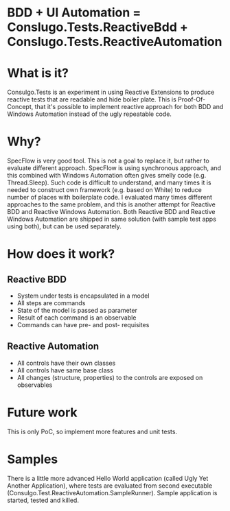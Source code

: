 BDD + UI Automation = Conslugo.Tests.ReactiveBdd + Conslugo.Tests.ReactiveAutomation 
====================================================================================

# What is it?

Consulgo.Tests is an experiment in using Reactive Extensions to produce reactive tests that are readable and hide boiler plate. This is Proof-Of-Concept, that it's possible to implement reactive approach for both BDD and Windows Automation instead of the ugly repeatable code.

# Why?

SpecFlow is very good tool. This is not a goal to replace it, but rather to evaluate different approach.
SpecFlow is using synchronous approach, and this combined with Windows Automation often gives smelly code (e.g. Thread.Sleep). Such code is difficult to understand, and many times it is needed to construct own framework (e.g. based on White) to reduce number of places with boilerplate code. I evaluated many times different approaches to the same problem, and this is another attempt for Reactive BDD and Reactive Windows Automation.
Both Reactive BDD and Reactive Windows Automation are shipped in same solution (with sample test apps using both), but can be used separately.

# How does it work?

## Reactive BDD

* System under tests is encapsulated in a model
* All steps are commands
* State of the model is passed as parameter
* Result of each command is an observable
* Commands can have pre- and post- requisites

## Reactive Automation

* All controls have their own classes
* All controls have same base class
* All changes (structure, properties) to the controls are exposed on observables


# Future work

This is only PoC, so implement more features and unit tests.

# Samples

There is a little more advanced Hello World application (called Ugly Yet Another Application), where tests are evaluated from second executable (Consulgo.Test.ReactiveAutomation.SampleRunner). Sample application is started, tested and killed.
